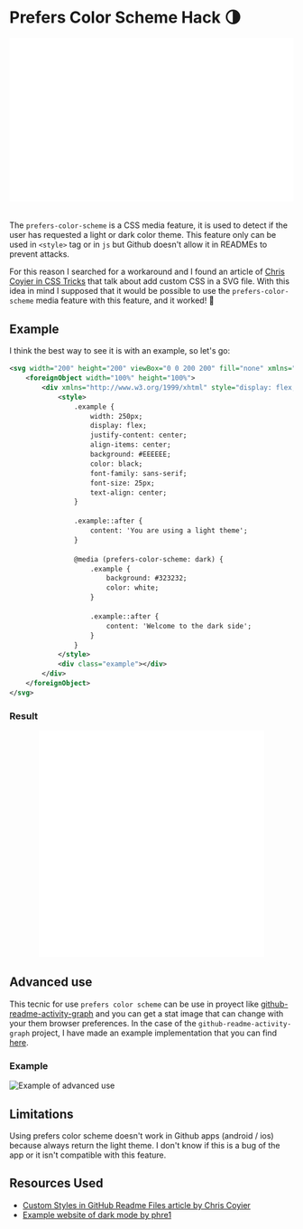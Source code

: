 # Prefers Color Scheme Hack 🌗

<div align="center">
    <img src="header.svg" alt="Header of prefers color scheme hack">
</div>

<br>

The `prefers-color-scheme` is a CSS media feature, it is used to detect if the user has requested a light or dark color theme. This feature only can be used in `<style>` tag or in `js` but Github doesn't allow it in READMEs to prevent attacks.

For this reason I searched for a workaround and I found an article of [Chris Coyier in CSS Tricks](https://css-tricks.com/custom-styles-in-github-readmes/) that talk about add custom CSS in a SVG file. With this idea in mind I supposed that it would be possible to use the `prefers-color-scheme` media feature with this feature, and it worked! 🚀

## Example

I think the best way to see it is with an example, so let's go:

```xml
<svg width="200" height="200" viewBox="0 0 200 200" fill="none" xmlns="http://www.w3.org/2000/svg">
	<foreignObject width="100%" height="100%">
		<div xmlns="http://www.w3.org/1999/xhtml" style="display: flex; height: 100%;">
            <style>
                .example {
                    width: 250px;
                    display: flex;
                    justify-content: center;
                    align-items: center;
                    background: #EEEEEE;
                    color: black;
                    font-family: sans-serif;
                    font-size: 25px;
                    text-align: center;
                }

                .example::after {
                    content: 'You are using a light theme';
                }

                @media (prefers-color-scheme: dark) {
                    .example {
                        background: #323232;
                        color: white;
                    }

                    .example::after {
                        content: 'Welcome to the dark side';
                    }
                }
            </style>
            <div class="example"></div>
		</div>
	</foreignObject>
</svg>
```

### Result

<div align="center">
    <img src="example.svg" alt="Example of use prefers color scheme">
</div>

## Advanced use

This tecnic for use `prefers color scheme` can be use in proyect like [github-readme-activity-graph](https://github.com/Ashutosh00710/github-readme-activity-graph) and you can get a stat image that can change with your them browser preferences. In the case of the `github-readme-activity-graph` project, I have made an example implementation that you can find [here](https://github.com/RodrigoTomeES/github-readme-activity-graph).

### Example

<img src="https://stormy-sea-99716.herokuapp.com/graph?username=rodrigotomees&bg_color=0d111700&color=FFFFFF&line=1f6feb&point=FFFFFF&hide_border=true&pcs_light[bg_color]=ffffff&pcs_light[color]=24292F&pcs_light[line]=1f6feb&pcs_light[point]=24292F" alt="Example of advanced use">

## Limitations

Using prefers color scheme doesn't work in Github apps (android / ios) because always return the light theme. I don't know if this is a bug of the app or it isn't compatible with this feature.

## Resources Used

- [Custom Styles in GitHub Readme Files article by Chris Coyier](https://css-tricks.com/custom-styles-in-github-readmes/)
- [Example website of dark mode by phre1](https://github.com/ditdot-dev/dark-mode-example)
